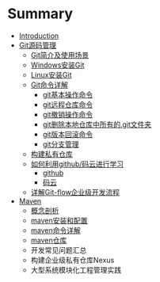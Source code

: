 # Summary

* [Introduction](README.md)
* [Git源码管理](gityuan-ma-guan-li.md)
  * [Git简介及使用场景](gityuan-ma-guan-li/gitshi-yong-chang-jing.md)
  * [Windows安装Git](gityuan-ma-guan-li/windowsan-zhuang-git.md)
  * [Linux安装Git](gityuan-ma-guan-li/linuxan-zhuang-git.md)
  * [Git命令详解](gityuan-ma-guan-li/gitming-ling-xiang-jie.md)
    * [git基本操作命令](gityuan-ma-guan-li/gitming-ling-xiang-jie/gitji-ben-cao-zuo-ming-ling.md)
    * [git远程仓库命令](gityuan-ma-guan-li/gitming-ling-xiang-jie/gityuan-cheng-cang-ku-ming-ling.md)
    * [git撤销操作命令](gityuan-ma-guan-li/gitming-ling-xiang-jie/gitche-xiao-cao-zuo-ming-ling.md)
    * [git删除本地仓库中所有的.git文件夹](gityuan-ma-guan-li/gitming-ling-xiang-jie/gitshan-chu-ben-di-cang-ku-zhong-suo-you-7684-git-wen-jian-jia.md)
    * [git版本回滚命令](gityuan-ma-guan-li/gitming-ling-xiang-jie/git-ban-ben-hui-gun-ming-ling.md)
    * [git分支管理](gityuan-ma-guan-li/gitming-ling-xiang-jie/gitfen-zhi-guan-li.md)
  * [构建私有仓库](gityuan-ma-guan-li/gou-jian-si-you-cang-ku.md)
  * [如何利用github/码云进行学习](gityuan-ma-guan-li/ru-he-li-yong-github-ma-yun-jin-xing-xue-xi.md)
    * [github](gityuan-ma-guan-li/ru-he-li-yong-github-ma-yun-jin-xing-xue-xi/github.md)
    * [码云](gityuan-ma-guan-li/ru-he-li-yong-github-ma-yun-jin-xing-xue-xi/ma-yun.md)
  * [详解Git-flow企业级开发流程](gityuan-ma-guan-li/xiang-jie-git-flow-qi-ye-ji-kai-fa-liu-cheng.md)
* [Maven](maven.md)
  * [概念剖析](maven/gai-nian-pou-xi.md)
  * [maven安装和配置](maven/mavenan-zhuang-he-pei-zhi.md)
  * [maven命令详解](maven/mavenming-ling-xiang-jie.md)
  * [maven仓库](maven/mavencang-ku.md)
  * 开发常见问题汇总
  * 构建企业级私有仓库Nexus
  * 大型系统模块化工程管理实践


